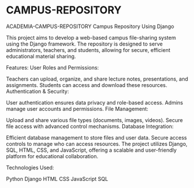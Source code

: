 # CAMPUS-REPOSITORY
ACADEMIA-CAMPUS-REPOSITORY
Campus Repository Using Django

This project aims to develop a web-based campus file-sharing system using the Django framework. The repository is designed to serve administrators, teachers, and students, allowing for secure, efficient educational material sharing.

Features: User Roles and Permissions:

Teachers can upload, organize, and share lecture notes, presentations, and assignments. Students can access and download these resources. Authentication & Security:

User authentication ensures data privacy and role-based access. Admins manage user accounts and permissions. File Management:

Upload and share various file types (documents, images, videos). Secure file access with advanced control mechanisms. Database Integration:

Efficient database management to store files and user data. Secure access controls to manage who can access resources. The project utilizes Django, SQL, HTML, CSS, and JavaScript, offering a scalable and user-friendly platform for educational collaboration.

Technologies Used:

Python Django HTML CSS JavaScript SQL

